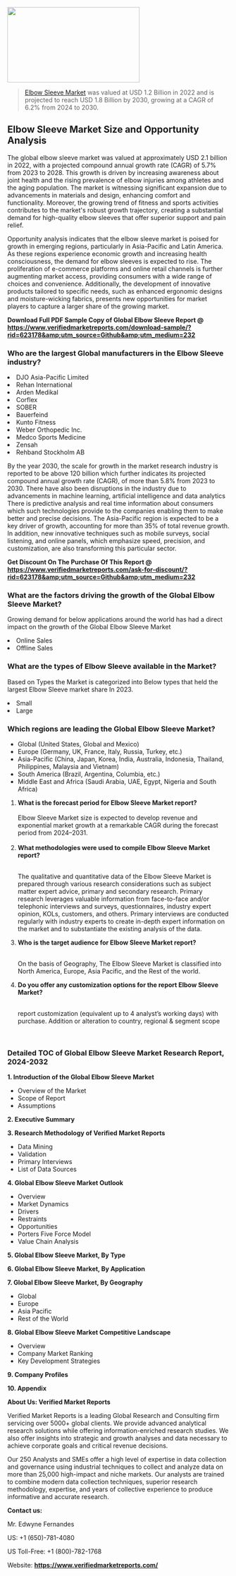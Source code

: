 <img src="https://ffe5etoiles.com/wp-content/uploads/2024/12/MST1-300x171.png" alt="" width="300" height="171" class="alignnone size-medium wp-image-20088" /><blockquote><p><p><a href="https://www.verifiedmarketreports.com/download-sample/?rid=623178&utm_source=Github&utm_medium=232" target="_blank">Elbow Sleeve Market</a> was valued at USD 1.2 Billion in 2022 and is projected to reach USD 1.8 Billion by 2030, growing at a CAGR of 6.2% from 2024 to 2030.</p></blockquote><p><h2>Elbow Sleeve Market Size and Opportunity Analysis</h2><p>The global elbow sleeve market was valued at approximately USD 2.1 billion in 2022, with a projected compound annual growth rate (CAGR) of 5.7% from 2023 to 2028. This growth is driven by increasing awareness about joint health and the rising prevalence of elbow injuries among athletes and the aging population. The market is witnessing significant expansion due to advancements in materials and design, enhancing comfort and functionality. Moreover, the growing trend of fitness and sports activities contributes to the market's robust growth trajectory, creating a substantial demand for high-quality elbow sleeves that offer superior support and pain relief.</p><p>Opportunity analysis indicates that the elbow sleeve market is poised for growth in emerging regions, particularly in Asia-Pacific and Latin America. As these regions experience economic growth and increasing health consciousness, the demand for elbow sleeves is expected to rise. The proliferation of e-commerce platforms and online retail channels is further augmenting market access, providing consumers with a wide range of choices and convenience. Additionally, the development of innovative products tailored to specific needs, such as enhanced ergonomic designs and moisture-wicking fabrics, presents new opportunities for market players to capture a larger share of the growing market.</p></p><p class=""><strong>Download Full PDF Sample Copy of Global Elbow Sleeve Report @ <a href="https://www.verifiedmarketreports.com/download-sample/?rid=623178&amp;utm_source=Github&amp;utm_medium=232" target="_blank">https://www.verifiedmarketreports.com/download-sample/?rid=623178&amp;utm_source=Github&amp;utm_medium=232</a></strong></p><h3 id="" class="">Who are the largest Global manufacturers in the Elbow Sleeve industry?</h3><p><li>DJO Asia-Pacific Limited</li><li> Rehan International</li><li> Arden Medikal</li><li> Corflex</li><li> SOBER</li><li> Bauerfeind</li><li> Kunto Fitness</li><li> Weber Orthopedic Inc.</li><li> Medco Sports Medicine</li><li> Zensah</li><li> Rehband Stockholm AB</li></p><div class=""><div class="" dir="" data-message-author-role="" data-message-id="" data-message-model-slug=""><div class=""><div class=""><div class=""><div class="" dir="" data-message-author-role="" data-message-id="" data-message-model-slug=""><div class=""><div class=""><p>By the year 2030, the scale for growth in the market research industry is reported to be above 120 billion which further indicates its projected compound annual growth rate (CAGR), of more than 5.8% from 2023 to 2030. There have also been disruptions in the industry due to advancements in machine learning, artificial intelligence and data analytics There is predictive analysis and real time information about consumers which such technologies provide to the companies enabling them to make better and precise decisions. The Asia-Pacific region is expected to be a key driver of growth, accounting for more than 35% of total revenue growth. In addition, new innovative techniques such as mobile surveys, social listening, and online panels, which emphasize speed, precision, and customization, are also transforming this particular sector.</p><p><strong>Get Discount On The Purchase Of This Report @&nbsp; <a href="https://www.verifiedmarketreports.com/ask-for-discount/?rid=623178&amp;utm_source=Github&amp;utm_medium=232" target="_blank">https://www.verifiedmarketreports.com/ask-for-discount/?rid=623178&amp;utm_source=Github&amp;utm_medium=232</a></strong></p></div></div></div></div></div></div></div></div><h3 id="" class="">What are the factors driving the growth of the Global Elbow Sleeve Market?</h3><p id="" class="">Growing demand for below applications around the world has had a direct impact on the growth of the Global Elbow Sleeve Market</p><p id="" class=""><li>Online Sales</li><li> Offline Sales</li></p><h3 id="" class="">What are the types of Elbow Sleeve available in the Market?</h3><p id="" class="">Based on Types the Market is categorized into Below types that held the largest Elbow Sleeve market share In 2023.</p><p id="" class=""><li>Small</li><li> Large</li></p><h3 id="" class="">Which regions are leading the Global Elbow Sleeve Market?</h3><ul><li>Global (United States, Global and Mexico)</li><li>Europe (Germany, UK, France, Italy, Russia, Turkey, etc.)</li><li>Asia-Pacific (China, Japan, Korea, India, Australia, Indonesia, Thailand, Philippines, Malaysia and Vietnam)</li><li>South America (Brazil, Argentina, Columbia, etc.)</li><li>Middle East and Africa (Saudi Arabia, UAE, Egypt, Nigeria and South Africa)</li></ul><p><ol><li><strong>What is the forecast period for Elbow Sleeve Market report?<br /></strong><br /><span data-sheets-root="1" data-sheets-value="{&quot;1&quot;:2,&quot;2&quot;:&quot;XXXX size is expected to develop revenue and exponential market growth at a remarkable CAGR during the forecast period from 2024&ndash;2030.&quot;}" data-sheets-userformat="{&quot;2&quot;:12674,&quot;4&quot;:{&quot;1&quot;:2,&quot;2&quot;:16776960},&quot;10&quot;:2,&quot;11&quot;:0,&quot;15&quot;:&quot;Arial&quot;,&quot;16&quot;:12}">Elbow Sleeve Market size is expected to develop revenue and exponential market growth at a remarkable CAGR during the forecast period from 2024&ndash;2031.</span><br /><br /></li><li><strong>What methodologies were used to compile Elbow Sleeve Market report?<br /><br /></strong><p>The qualitative and quantitative data of the&nbsp;Elbow Sleeve Market is prepared through various research considerations such as subject matter expert advice, primary and secondary research. Primary research leverages valuable information from face-to-face and/or telephonic interviews and surveys, questionnaires, industry expert opinion, KOLs, customers, and others. Primary interviews are conducted regularly with industry experts to create in-depth expert information on the market and to substantiate the existing analysis of the data.&nbsp;</p></li><li><strong>Who is the target audience for Elbow Sleeve Market report?<br /><br /></strong><p>On the basis of Geography, The&nbsp;Elbow Sleeve Market is classified into North America, Europe, Asia Pacific, and the Rest of the world.</p></li><li><strong>Do you offer any customization options for the report Elbow Sleeve Market?<br /><br /></strong><p>report customization (equivalent up to 4 analyst&rsquo;s working days) with purchase. Addition or alteration to country, regional &amp; segment scope</p><p>&nbsp;</p></li></ol></p><h3 id="" class="">Detailed TOC of Global Elbow Sleeve Market Research Report, 2024-2032</h3><p id="" class=""><strong>1. Introduction of the Global Elbow Sleeve Market</strong></p><ul><li>Overview of the Market</li><li>Scope of Report</li><li>Assumptions</li></ul><p id="" class=""><strong>2. Executive Summary</strong></p><p id="" class=""><strong>3. Research Methodology of&nbsp;Verified Market Reports</strong></p><ul><li>Data Mining</li><li>Validation</li><li>Primary Interviews</li><li>List of Data Sources</li></ul><p id="" class=""><strong>4. Global Elbow Sleeve Market Outlook</strong></p><ul><li>Overview</li><li>Market Dynamics</li><li>Drivers</li><li>Restraints</li><li>Opportunities</li><li>Porters Five Force Model</li><li>Value Chain Analysis</li></ul><p id="" class=""><strong>5. Global Elbow Sleeve Market, By&nbsp;Type</strong></p><p id="" class=""><strong>6. Global Elbow Sleeve Market, By Application</strong></p><p id="" class=""><strong>7. Global Elbow Sleeve Market, By Geography</strong></p><ul><li>Global</li><li>Europe</li><li>Asia Pacific</li><li>Rest of the World</li></ul><p id="" class=""><strong>8. Global Elbow Sleeve Market Competitive Landscape</strong></p><ul><li>Overview</li><li>Company Market Ranking</li><li>Key Development Strategies</li></ul><p id="" class=""><strong>9. Company Profiles</strong></p><p id="" class=""><strong>10. Appendix</strong></p><p id="" class=""><strong>About Us: Verified Market Reports</strong></p><p id="" class="">Verified Market Reports is a leading Global Research and Consulting firm servicing over 5000+ global clients. We provide advanced analytical research solutions while offering information-enriched research studies. We also offer insights into strategic and growth analyses and data necessary to achieve corporate goals and critical revenue decisions.</p><p id="" class="">Our 250 Analysts and SMEs offer a high level of expertise in data collection and governance using industrial techniques to collect and analyze data on more than 25,000 high-impact and niche markets. Our analysts are trained to combine modern data collection techniques, superior research methodology, expertise, and years of collective experience to produce informative and accurate research.</p><p id="" class=""><strong>Contact us:</strong></p><p id="" class="">Mr. Edwyne Fernandes</p><p id="" class="">US: +1 (650)-781-4080</p><p id="" class="">US Toll-Free: +1 (800)-782-1768</p><p id="" class="">Website: <a target="" data-test-app-aware-link=""><strong>https://www.verifiedmarketreports.com/</strong></a></p>
